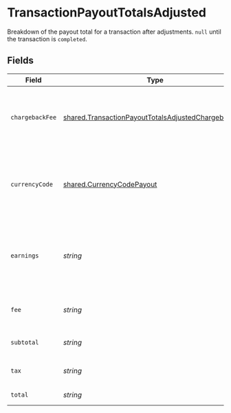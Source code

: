 # TransactionPayoutTotalsAdjusted

Breakdown of the payout total for a transaction after adjustments. `null` until the transaction is `completed`.


## Fields

| Field                                                                                                                      | Type                                                                                                                       | Required                                                                                                                   | Description                                                                                                                | Example                                                                                                                    |
| -------------------------------------------------------------------------------------------------------------------------- | -------------------------------------------------------------------------------------------------------------------------- | -------------------------------------------------------------------------------------------------------------------------- | -------------------------------------------------------------------------------------------------------------------------- | -------------------------------------------------------------------------------------------------------------------------- |
| `chargebackFee`                                                                                                            | [shared.TransactionPayoutTotalsAdjustedChargebackFee](../../models/shared/transactionpayouttotalsadjustedchargebackfee.md) | :heavy_minus_sign:                                                                                                         | Details of any chargeback fees incurred for this transaction.                                                              |                                                                                                                            |
| `currencyCode`                                                                                                             | [shared.CurrencyCodePayout](../../models/shared/currencycodepayout.md)                                                     | :heavy_minus_sign:                                                                                                         | Supported three-letter ISO 4217 currency code for payouts from Paddle.                                                     |                                                                                                                            |
| `earnings`                                                                                                                 | *string*                                                                                                                   | :heavy_minus_sign:                                                                                                         | Total earnings for this payout. This is the subtotal minus the Paddle fee.                                                 | 15675                                                                                                                      |
| `fee`                                                                                                                      | *string*                                                                                                                   | :heavy_minus_sign:                                                                                                         | Total fee taken by Paddle for this payout.                                                                                 | 825                                                                                                                        |
| `subtotal`                                                                                                                 | *string*                                                                                                                   | :heavy_minus_sign:                                                                                                         | Total before tax and fees.                                                                                                 | 15000                                                                                                                      |
| `tax`                                                                                                                      | *string*                                                                                                                   | :heavy_minus_sign:                                                                                                         | Total tax on the subtotal.                                                                                                 | 1500                                                                                                                       |
| `total`                                                                                                                    | *string*                                                                                                                   | :heavy_minus_sign:                                                                                                         | Total after tax.                                                                                                           | 16500                                                                                                                      |